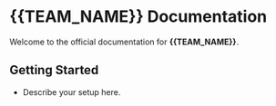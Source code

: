 # {{TEAM_NAME}} Documentation

Welcome to the official documentation for **{{TEAM_NAME}}**.

## Getting Started

- Describe your setup here.
